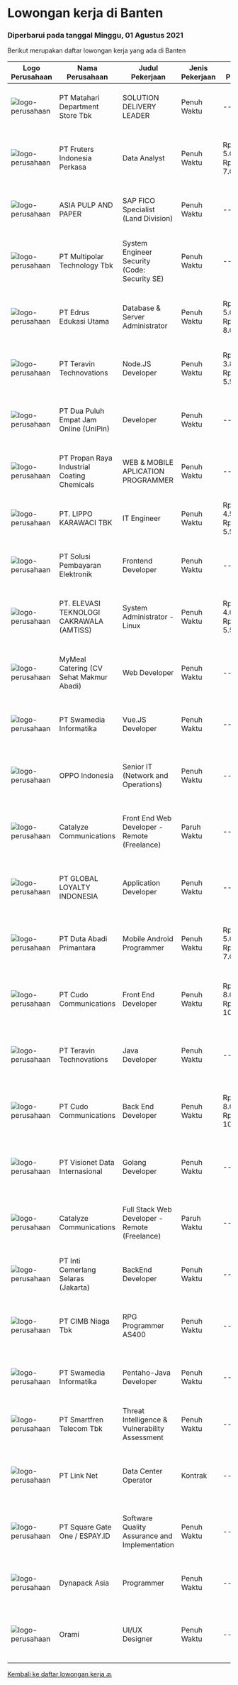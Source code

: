 
  # Lowongan kerja di Banten

  ### Diperbarui pada tanggal Minggu, 01 Agustus 2021

  Berikut merupakan daftar lowongan kerja yang ada di Banten

  |Logo Perusahaan | Nama Perusahaan | Judul Pekerjaan | Jenis Pekerjaan | Gaji Pekerjaan | Lokasi | Deskripsi | Tanggal diunggah | Pranala |
  | -------------- | --------------- | --------------- | --------- | --------- | -------------- | ------- | ----------- | ----------- |
  |![logo-perusahaan](https://image-service-cdn.seek.com.au/62966460fa0b64bdd86b12be44ac76eff6d5c882/ee4dce1061f3f616224767ad58cb2fc751b8d2dc)|PT Matahari Department Store Tbk|SOLUTION DELIVERY LEADER|Penuh Waktu|---|Tangerang|Job Description: Develop E-Commerce Technology Strategy, Plan &amp; Objectives Identifying E-Commerce website &amp; apps requirement, business issued,...|Jumat, 30 Juli 2021|https://www.jobstreet.co.id/id/job/solution-delivery-leader-3589054?token=0~d5e71c2a-3f8f-4f20-8a83-1c1f2ba0e354&sectionRank=1&jobId=jobstreet-id-job-3589054|
|![logo-perusahaan](https://image-service-cdn.seek.com.au/fca33bebe54c6090f81c2f081ad27fbd9fe24fc1/ee4dce1061f3f616224767ad58cb2fc751b8d2dc)|PT Fruters Indonesia Perkasa|Data Analyst|Penuh Waktu|Rp. 5.000.000-Rp. 7.000.000|Tangerang|Kualifikasi : Min. S1 Maks. 35 Tahun Memiliki pengalaman Min. 2 tahun diposisi yang sama Mahir menggunakan Microsoft Excel Pengalaman dalam analisis...|Jumat, 30 Juli 2021|https://www.jobstreet.co.id/id/job/data-analyst-3589070?token=0~d5e71c2a-3f8f-4f20-8a83-1c1f2ba0e354&sectionRank=2&jobId=jobstreet-id-job-3589070|
|![logo-perusahaan](https://image-service-cdn.seek.com.au/36a2feaca71ed37bd63769225373ce9c5cab5eea/ee4dce1061f3f616224767ad58cb2fc751b8d2dc)|ASIA PULP AND PAPER|SAP FICO Specialist (Land Division)|Penuh Waktu|---|Tangerang|Job responsibility: Facilitate the implementation and support of SAP Financials Perform detailed analysis of business process requirements and provide...|Sabtu, 31 Juli 2021|https://www.jobstreet.co.id/id/job/sap-fico-specialist-land-division-3579654?token=0~d5e71c2a-3f8f-4f20-8a83-1c1f2ba0e354&sectionRank=3&jobId=jobstreet-id-job-3579654|
|![logo-perusahaan](https://image-service-cdn.seek.com.au/fac8ec91dcc0012b551a1f20f6d2707a1f7be282/ee4dce1061f3f616224767ad58cb2fc751b8d2dc)|PT Multipolar Technology Tbk|System Engineer Security (Code: Security SE)|Penuh Waktu|---|Tangerang|Responsibility  Propose technical security solution absed on customer requirement Support project implementation &amp; documentation Perform Network...|Sabtu, 31 Juli 2021|https://www.jobstreet.co.id/id/job/system-engineer-security-code:-security-se-3579606?token=0~d5e71c2a-3f8f-4f20-8a83-1c1f2ba0e354&sectionRank=4&jobId=jobstreet-id-job-3579606|
|![logo-perusahaan](https://image-service-cdn.seek.com.au/a18346ae1a1465d468926974830df257b9f9c031/ee4dce1061f3f616224767ad58cb2fc751b8d2dc)|PT Edrus Edukasi Utama|Database & Server Administrator|Penuh Waktu|Rp. 5.000.000-Rp. 8.000.000|Tangerang|Job Desc Bertanggung jawab melakukan administrasi dan manajemen database seperti melakukan instalasi, backup, recovery, security, dan troubleshooting....|Kamis, 29 Juli 2021|https://www.jobstreet.co.id/id/job/database-server-administrator-3588557?token=0~d5e71c2a-3f8f-4f20-8a83-1c1f2ba0e354&sectionRank=5&jobId=jobstreet-id-job-3588557|
|![logo-perusahaan](https://image-service-cdn.seek.com.au/00c5fccd7e7da99c6c551506f244b709f37b24cb/ee4dce1061f3f616224767ad58cb2fc751b8d2dc)|PT Teravin Technovations|Node.JS Developer|Penuh Waktu|Rp. 3.800.000-Rp. 5.500.000|Jakarta Pusat|Requirements: Minimum 1 year experience in using Node.Js Good in English Creative Person, problem solving, good attitude, eager to learn Able to...|Sabtu, 31 Juli 2021|https://www.jobstreet.co.id/id/job/node-js-developer-3582794?token=0~d5e71c2a-3f8f-4f20-8a83-1c1f2ba0e354&sectionRank=6&jobId=jobstreet-id-job-3582794|
|![logo-perusahaan](https://image-service-cdn.seek.com.au/e1a93f3c9d21c376f18e962298e6e006cc4bc454/ee4dce1061f3f616224767ad58cb2fc751b8d2dc)|PT Dua Puluh Empat Jam Online (UniPin)|Developer|Penuh Waktu|---|Tangerang|Scope of Role / Job PurposeMaintain company website to perform to its maximum capacity, and make sure the operations run smoothly while also provide...|Kamis, 29 Juli 2021|https://www.jobstreet.co.id/id/job/developer-3578117?token=0~d5e71c2a-3f8f-4f20-8a83-1c1f2ba0e354&sectionRank=7&jobId=jobstreet-id-job-3578117|
|![logo-perusahaan](https://image-service-cdn.seek.com.au/7f486ce7d5c7978a6e780649b271c2ff2a575923/ee4dce1061f3f616224767ad58cb2fc751b8d2dc)|PT Propan Raya Industrial Coating Chemicals|WEB & MOBILE APLICATION PROGRAMMER|Penuh Waktu|---|Tangerang|Responsibility: Support the entire application life-cycle (concept, design, coding, test, release and support) Gather specific requirements and...|Jumat, 30 Juli 2021|https://www.jobstreet.co.id/id/job/web-mobile-aplication-programmer-3581561?token=0~d5e71c2a-3f8f-4f20-8a83-1c1f2ba0e354&sectionRank=8&jobId=jobstreet-id-job-3581561|
|![logo-perusahaan](https://image-service-cdn.seek.com.au/36d1f72dfe2eaecadca52d4fcd4d598e74393d61/ee4dce1061f3f616224767ad58cb2fc751b8d2dc)|PT. LIPPO KARAWACI TBK|IT Engineer|Penuh Waktu|Rp. 4.500.000-Rp. 5.500.000|Banten|Job Description: Maintain, implement and handle network issues. Support network system and infrastructure. Configure and operate routers and switches....|Jumat, 30 Juli 2021|https://www.jobstreet.co.id/id/job/it-engineer-3589150?token=0~d5e71c2a-3f8f-4f20-8a83-1c1f2ba0e354&sectionRank=9&jobId=jobstreet-id-job-3589150|
|![logo-perusahaan](https://image-service-cdn.seek.com.au/0401c56e928487d2f29123172ea6acb5d2a335c6/ee4dce1061f3f616224767ad58cb2fc751b8d2dc)|PT Solusi Pembayaran Elektronik|Frontend Developer|Penuh Waktu|---|Tangerang|Hi SPEcial People!We are looking for talented Front End Developer who passionate to develop application, eager to learn and able to work with...|Jumat, 30 Juli 2021|https://www.jobstreet.co.id/id/job/frontend-developer-3578647?token=0~d5e71c2a-3f8f-4f20-8a83-1c1f2ba0e354&sectionRank=10&jobId=jobstreet-id-job-3578647|
|![logo-perusahaan](https://image-service-cdn.seek.com.au/d2f6f1e4f4a72c8cf2bd64811970475476b6ab77/ee4dce1061f3f616224767ad58cb2fc751b8d2dc)|PT. ELEVASI TEKNOLOGI CAKRAWALA (AMTISS)|System Administrator - Linux|Penuh Waktu|Rp. 4.000.000-Rp. 5.500.000|Banten|We are looking for a system administrator: Age not more than 35 years Minimum Diploma holders in IT Having good knowledge in Server environment Having...|Jumat, 30 Juli 2021|https://www.jobstreet.co.id/id/job/system-administrator-linux-3589170?token=0~d5e71c2a-3f8f-4f20-8a83-1c1f2ba0e354&sectionRank=11&jobId=jobstreet-id-job-3589170|
|![logo-perusahaan](https://image-service-cdn.seek.com.au/3522d33a94f34d57bb98d7b4366b158484cbceef/ee4dce1061f3f616224767ad58cb2fc751b8d2dc)|MyMeal Catering (CV Sehat Makmur Abadi)|Web Developer|Penuh Waktu|---|Banten|Anda mampu mengelolah website? Jadilah Web Developerdi MyMeal Catering hanya jika Anda: Senang memperhatikan detail, mampu memperbaiki dan mengelola...|Jumat, 30 Juli 2021|https://www.jobstreet.co.id/id/job/web-developer-3589562?token=0~d5e71c2a-3f8f-4f20-8a83-1c1f2ba0e354&sectionRank=12&jobId=jobstreet-id-job-3589562|
|![logo-perusahaan](https://image-service-cdn.seek.com.au/2646b0e5f5ed259e77d3933d9687db8f716bb4bd/ee4dce1061f3f616224767ad58cb2fc751b8d2dc)|PT Swamedia Informatika|Vue.JS Developer|Penuh Waktu|---|Tangerang|Qualification : Candidate must possess at least Bachelor's Degree in Computer Science or Information Technology or other related field At least 1 year...|Sabtu, 31 Juli 2021|https://www.jobstreet.co.id/id/job/vue-js-developer-3579530?token=0~d5e71c2a-3f8f-4f20-8a83-1c1f2ba0e354&sectionRank=13&jobId=jobstreet-id-job-3579530|
|![logo-perusahaan](https://image-service-cdn.seek.com.au/c93eabaaa1268dd187cf180990b73657094e5cb7/ee4dce1061f3f616224767ad58cb2fc751b8d2dc)|OPPO Indonesia|Senior IT (Network and Operations)|Penuh Waktu|---|Tangerang|Job Descriptions: Router installation and configuration, Switch, Wireless Controller-Access Point, and related IT tools. Responsible to maintenance,...|Jumat, 30 Juli 2021|https://www.jobstreet.co.id/id/job/senior-it-network-and-operations-3589031?token=0~d5e71c2a-3f8f-4f20-8a83-1c1f2ba0e354&sectionRank=14&jobId=jobstreet-id-job-3589031|
|![logo-perusahaan](https://image-service-cdn.seek.com.au/7b0e442165d5a37f3d08361a23aff8a29b66fd62/ee4dce1061f3f616224767ad58cb2fc751b8d2dc)|Catalyze Communications|Front End Web Developer - Remote (Freelance)|Paruh Waktu|---|Bali|As part of our ongoing expansion, we seek a reliable, detailed, and experienced freelance Front End Web Developer to develop website projects using...|Jumat, 30 Juli 2021|https://www.jobstreet.co.id/id/job/front-end-web-developer-remote-freelance-3582184?token=0~d5e71c2a-3f8f-4f20-8a83-1c1f2ba0e354&sectionRank=15&jobId=jobstreet-id-job-3582184|
|![logo-perusahaan](https://image-service-cdn.seek.com.au/95cd0784468c268fc4f9348448140f01ea2254ab/ee4dce1061f3f616224767ad58cb2fc751b8d2dc)|PT GLOBAL LOYALTY INDONESIA|Application Developer|Penuh Waktu|---|Tangerang|Job Description: Create, maintain, and improve highly concurrent systems Be part of a team and collaborate across teams Write clean code using the...|Jumat, 30 Juli 2021|https://www.jobstreet.co.id/id/job/application-developer-3578634?token=0~d5e71c2a-3f8f-4f20-8a83-1c1f2ba0e354&sectionRank=16&jobId=jobstreet-id-job-3578634|
|![logo-perusahaan](https://image-service-cdn.seek.com.au/5250f805de656bf3ab7d07d5c2552aec8e02bfc8/ee4dce1061f3f616224767ad58cb2fc751b8d2dc)|PT Duta Abadi Primantara|Mobile Android Programmer|Penuh Waktu|Rp. 5.000.000-Rp. 7.000.000|Tangerang|JOB DESCRIPTION : Evaluate existing applications to reprogram, update and add new features Understand client requirements and how they translate in...|Kamis, 29 Juli 2021|https://www.jobstreet.co.id/id/job/mobile-android-programmer-3578015?token=0~d5e71c2a-3f8f-4f20-8a83-1c1f2ba0e354&sectionRank=17&jobId=jobstreet-id-job-3578015|
|![logo-perusahaan](https://image-service-cdn.seek.com.au/c59539a986780080b9b185acaa9119150e9c8af1/ee4dce1061f3f616224767ad58cb2fc751b8d2dc)|PT Cudo Communications|Front End Developer|Penuh Waktu|Rp. 8.000.000-Rp. 10.000.000|Tangerang|Perusahaan IT Software Solution, mengajak anda untuk bergabung.PERSYARATAN:1 Senior Web FrontEnd (html, js, css, jquery):Rp 8,000,000 – 10,000,000...|Jumat, 30 Juli 2021|https://www.jobstreet.co.id/id/job/front-end-developer-3589111?token=0~d5e71c2a-3f8f-4f20-8a83-1c1f2ba0e354&sectionRank=18&jobId=jobstreet-id-job-3589111|
|![logo-perusahaan](https://image-service-cdn.seek.com.au/00c5fccd7e7da99c6c551506f244b709f37b24cb/ee4dce1061f3f616224767ad58cb2fc751b8d2dc)|PT Teravin Technovations|Java Developer|Penuh Waktu|---|Jakarta Raya|We are looking for a Java Developer with experience in building high-performing, scalable, enterprise-grade applications. You will be part of a...|Sabtu, 31 Juli 2021|https://www.jobstreet.co.id/id/job/java-developer-3582797?token=0~d5e71c2a-3f8f-4f20-8a83-1c1f2ba0e354&sectionRank=19&jobId=jobstreet-id-job-3582797|
|![logo-perusahaan](https://image-service-cdn.seek.com.au/c59539a986780080b9b185acaa9119150e9c8af1/ee4dce1061f3f616224767ad58cb2fc751b8d2dc)|PT Cudo Communications|Back End Developer|Penuh Waktu|Rp. 8.000.000-Rp. 10.000.000|Tangerang|Perusahaan IT Software Solution, mengajak anda untuk bergabung.PERSYARATAN:Senior BackEnd Golang:Rp 8,000,000 – 10,000,000 Minimal 1 tahun Go-Lang...|Jumat, 30 Juli 2021|https://www.jobstreet.co.id/id/job/back-end-developer-3589247?token=0~d5e71c2a-3f8f-4f20-8a83-1c1f2ba0e354&sectionRank=20&jobId=jobstreet-id-job-3589247|
|![logo-perusahaan](https://image-service-cdn.seek.com.au/7f00c3c4cf081180aeede06da509ec826da9430b/ee4dce1061f3f616224767ad58cb2fc751b8d2dc)|PT Visionet Data Internasional|Golang Developer|Penuh Waktu|---|Tangerang|Job Desc: Provide service and support to resolve related application incidents according SLA commitment. Develop application as per user requirement...|Jumat, 30 Juli 2021|https://www.jobstreet.co.id/id/job/golang-developer-3589646?token=0~d5e71c2a-3f8f-4f20-8a83-1c1f2ba0e354&sectionRank=21&jobId=jobstreet-id-job-3589646|
|![logo-perusahaan](https://image-service-cdn.seek.com.au/7b0e442165d5a37f3d08361a23aff8a29b66fd62/ee4dce1061f3f616224767ad58cb2fc751b8d2dc)|Catalyze Communications|Full Stack Web Developer - Remote (Freelance)|Paruh Waktu|---|Bali|As part of our ongoing expansion, we seek a reliable, detailed, and experienced freelance Fullstack Web Developer to develop website projects using...|Jumat, 30 Juli 2021|https://www.jobstreet.co.id/id/job/full-stack-web-developer-remote-freelance-3581570?token=0~d5e71c2a-3f8f-4f20-8a83-1c1f2ba0e354&sectionRank=22&jobId=jobstreet-id-job-3581570|
|![logo-perusahaan](https://image-service-cdn.seek.com.au/66fa9c15656970990cc3f2f5e217cbcb6b463bbb/ee4dce1061f3f616224767ad58cb2fc751b8d2dc)|PT Inti Cemerlang Selaras (Jakarta)|BackEnd Developer|Penuh Waktu|---|Tangerang|Candidate must possess at least Bachelor's Degree in Computer Science/Information Technology or equivalent. At least 2 Year(s) of working experience...|Jumat, 30 Juli 2021|https://www.jobstreet.co.id/id/job/backend-developer-3582242?token=0~d5e71c2a-3f8f-4f20-8a83-1c1f2ba0e354&sectionRank=23&jobId=jobstreet-id-job-3582242|
|![logo-perusahaan](https://image-service-cdn.seek.com.au/2c6f6f12cb15b08239744ca7630b97fee07e84ce/ee4dce1061f3f616224767ad58cb2fc751b8d2dc)|PT CIMB Niaga Tbk|RPG Programmer AS400|Penuh Waktu|---|Jakarta Raya|Job Description: Create new program and modification as required by business unit Prepare system solution on root cause as preventive action Create...|Rabu, 28 Juli 2021|https://www.jobstreet.co.id/id/job/rpg-programmer-as400-3580663?token=0~d5e71c2a-3f8f-4f20-8a83-1c1f2ba0e354&sectionRank=24&jobId=jobstreet-id-job-3580663|
|![logo-perusahaan](https://image-service-cdn.seek.com.au/2646b0e5f5ed259e77d3933d9687db8f716bb4bd/ee4dce1061f3f616224767ad58cb2fc751b8d2dc)|PT Swamedia Informatika|Pentaho-Java Developer|Penuh Waktu|---|Tangerang|Job Profile : Utilize business intelligence expertise, business knowledge and technical skills to successfully deliver Business on Pentaho data...|Sabtu, 31 Juli 2021|https://www.jobstreet.co.id/id/job/pentaho-java-developer-3579546?token=0~d5e71c2a-3f8f-4f20-8a83-1c1f2ba0e354&sectionRank=25&jobId=jobstreet-id-job-3579546|
|![logo-perusahaan](https://image-service-cdn.seek.com.au/c3269725c02398816cf1a7ef712f023c3ef90c81/ee4dce1061f3f616224767ad58cb2fc751b8d2dc)|PT Smartfren Telecom Tbk|Threat Intelligence & Vulnerability Assessment|Penuh Waktu|---|Tangerang|Develop and manage threat intelligence platform and activities, including threat identification &amp; collection from various data sources, data...|Rabu, 28 Juli 2021|https://www.jobstreet.co.id/id/job/threat-intelligence-vulnerability-assessment-3586955?token=0~d5e71c2a-3f8f-4f20-8a83-1c1f2ba0e354&sectionRank=26&jobId=jobstreet-id-job-3586955|
|![logo-perusahaan](https://image-service-cdn.seek.com.au/641f84b4e1f639f1547cc07f9d8016bcb6803b32/ee4dce1061f3f616224767ad58cb2fc751b8d2dc)|PT Link Net|Data Center Operator|Kontrak|---|Tangerang|Operator duties include monitoring systems and environments, general tape operations and other daily tasks including detection, logging and escalation...|Selasa, 27 Juli 2021|https://www.jobstreet.co.id/id/job/data-center-operator-3586746?token=0~d5e71c2a-3f8f-4f20-8a83-1c1f2ba0e354&sectionRank=27&jobId=jobstreet-id-job-3586746|
|![logo-perusahaan](https://image-service-cdn.seek.com.au/823d49bee8d79aadf0dcf90efde4e928b11c6f19/ee4dce1061f3f616224767ad58cb2fc751b8d2dc)|PT Square Gate One / ESPAY.ID|Software Quality Assurance and Implementation|Penuh Waktu|---|Jakarta Barat|We invite team with passion in information technology, especially who have skill in system information or programming to join us, to do quality...|Selasa, 27 Juli 2021|https://www.jobstreet.co.id/id/job/software-quality-assurance-and-implementation-3586112?token=0~d5e71c2a-3f8f-4f20-8a83-1c1f2ba0e354&sectionRank=28&jobId=jobstreet-id-job-3586112|
|![logo-perusahaan](https://image-service-cdn.seek.com.au/2bc8ac8e6ac20f077463e11485a332ea240b132e/ee4dce1061f3f616224767ad58cb2fc751b8d2dc)|Dynapack Asia|Programmer|Penuh Waktu|---|Tangerang|Main Responsibility : Design and develop innovative and creative solutions to improve business processes through implementation of Information...|Rabu, 28 Juli 2021|https://www.jobstreet.co.id/id/job/programmer-3586926?token=0~d5e71c2a-3f8f-4f20-8a83-1c1f2ba0e354&sectionRank=29&jobId=jobstreet-id-job-3586926|
|![logo-perusahaan](https://image-service-cdn.seek.com.au/5665bd4fde839b0909a79c4061baca3eb4f22607/ee4dce1061f3f616224767ad58cb2fc751b8d2dc)|Orami|UI/UX Designer|Penuh Waktu|---|Tangerang|Job Description: Work with the product managers and researchers to help conduct user research. Translate research findings and user pain points into...|Kamis, 29 Juli 2021|https://www.jobstreet.co.id/id/job/ui-ux-designer-3588677?token=0~d5e71c2a-3f8f-4f20-8a83-1c1f2ba0e354&sectionRank=30&jobId=jobstreet-id-job-3588677|


  [Kembali ke daftar lowongan kerja 🔙](../README.md#daftar-lowongan-kerja)
  